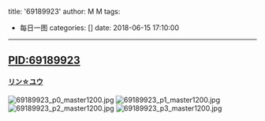 title: '69189923'
author: M M
tags:
  - 每日一图
categories: []
date: 2018-06-15 17:10:00
---
## [PID:69189923](https://www.pixiv.net/member_illust.php?mode=medium&illust_id=69189923)
 #### [リン☆ユウ](https://www.pixiv.net/member.php?id=4754550)

<!-- more -->

![69189923_p0_master1200.jpg](https://i.loli.net/2018/06/16/5b24d4d2bd7d0.jpg) 
![69189923_p1_master1200.jpg](https://i.loli.net/2018/06/16/5b24d4ccc87e7.jpg)
![69189923_p2_master1200.jpg](https://i.loli.net/2018/06/16/5b24d4cd1e3d8.jpg)
![69189923_p3_master1200.jpg](https://i.loli.net/2018/06/16/5b24d4d2bd953.jpg)